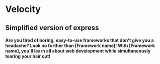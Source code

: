 # Velocity

## Simplified version of express

#### Are you tired of boring, easy-to-use frameworks that don't give you a headache? Look no further than [Framework name]! With [Framework name], you'll learn all about web development while simultaneously tearing your hair out!
